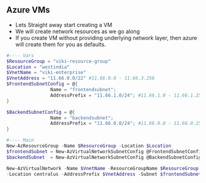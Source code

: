 ## Azure VMs

* Lets Straight away start creating a VM 
* We will create network resources as we go along
* If you create VM without providing underlying network layer, then azure will create them for you as defaults.

```powershell
#---- Vars
$ResourceGroup = "viki-resource-group"
$Location = "westindia"
$VnetName = "viki-enterprise"
$VnetAddress = "11.66.0.0/22" #11.66.0.0 - 11.66.3.256
$FrontendSubnetConfig = @{
                Name = "frontendsubnet";
                AddressPrefix = "11.66.1.0/24"; #11.66.1.0 - 11.66.1.255 
}

$BackendSubnetConfig = @{
                Name = "backendsubnet";
                AddressPrefix = "11.66.0.0/24"; #11.66.0.0 - 11.66.0.255
}

#---- Main
New-AzResourceGroup -Name $ResourceGroup -Location $Location
$frontendSubnet = New-AzVirtualNetworkSubnetConfig @FrontendSubnetConfig
$backendSubnet  = New-AzVirtualNetworkSubnetConfig @BackendSubnetConfig

New-AzVirtualNetwork -Name $VnetName -ResourceGroupName $ResourceGroup `
-Location centralus -AddressPrefix $VnetAddress -Subnet $frontendSubnet,$backendSubnet
```
